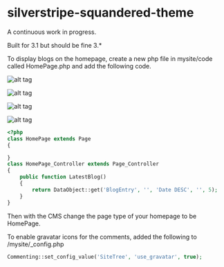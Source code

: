 silverstripe-squandered-theme
=============================

A continuous work in progress.

Built for 3.1 but should be fine 3.*

To display blogs on the homepage, create a new php file in mysite/code called HomePage.php and add the following code.

![alt tag](https://dl.dropboxusercontent.com/u/5616402/Internet%20Posts/github/login.jpg)

![alt tag](https://dl.dropboxusercontent.com/u/5616402/Internet%20Posts/github/home.jpg)

![alt tag](https://dl.dropboxusercontent.com/u/5616402/Internet%20Posts/github/blog.jpg)

![alt tag](https://dl.dropboxusercontent.com/u/5616402/Internet%20Posts/github/comments.jpg)

```php
<?php
class HomePage extends Page
{

}
class HomePage_Controller extends Page_Controller
{
    public function LatestBlog()
    {
        return DataObject::get('BlogEntry', '', 'Date DESC', '', 5);
    }
}
```
Then with the CMS change the page type of your homepage to be HomePage. 

To enable gravatar icons for the comments, added the following to /mysite/_config.php
```php
Commenting::set_config_value('SiteTree', 'use_gravatar', true);
```
